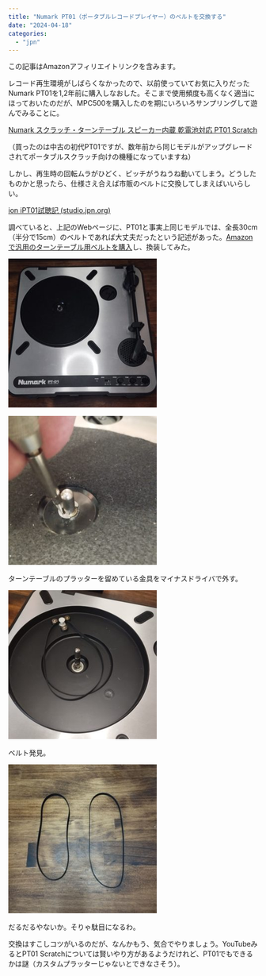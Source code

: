 ```yaml
---
title: "Numark PT01（ポータブルレコードプレイヤー）のベルトを交換する"
date: "2024-04-18"
categories: 
  - "jpn"
---
```


この記事はAmazonアフィリエイトリンクを含みます。

レコード再生環境がしばらくなかったので、以前使っていてお気に入りだったNumark PT01を1,2年前に購入しなおした。そこまで使用頻度も高くなく適当にほっておいたのだが、MPC500を購入したのを期にいろいろサンプリングして遊んでみることに。

[Numark スクラッチ・ターンテーブル スピーカー内蔵 乾電池対応 PT01 Scratch](https://amzn.to/3xJJtJX)

（買ったのは中古の初代PT01ですが、数年前から同じモデルがアップグレードされてポータブルスクラッチ向けの機種になっていますね）

しかし、再生時の回転ムラがひどく、ピッチがうねうね動いてしまう。どうしたものかと思ったら、仕様さえ合えば市販のベルトに交換してしまえばいいらしい。

[ion iPT01試聴記 (studio.jpn.org)](https://studio.jpn.org/pages/ion.html)

調べていると、上記のWebページに、PT01と事実上同じモデルでは、全長30cm（半分で15cm）のベルトであれば大丈夫だったという記述があった。[Amazonで汎用のターンテーブル用ベルトを購入](https://amzn.to/4aPfKhL)し、換装してみた。

![所有しているNumark PT-01の外観（ダストカバーなし）](images/img_20240413_1459464532784044611299981-300x300.jpg)

![ターンテーブルのプラッターを留めている金具をマイナスドライバで外す](images/img_20240413_1500029114918079199833137-300x300.jpg)

ターンテーブルのプラッターを留めている金具をマイナスドライバで外す。

![PT-01のプラッターを外したところ。駆動用のベルトが外れて露出している。](images/img_20240413_150040885204265758883289-300x300.jpg)

ベルト発見。

![新品のベルトを左側に、外したばかりの古いベルトを右側に並べた写真。右側の古いベルトが1.2~3倍に延びてしまっている。](images/img_20240413_15023341521832409375568-300x300.jpg)

だるだるやないか。そりゃ駄目になるわ。

交換はすこしコツがいるのだが、なんかもう、気合でやりましょう。YouTubeみるとPT01 Scratchについては賢いやり方があるようだけれど、PT01でもできるかは謎（カスタムプラッターじゃないとできなさそう）。
